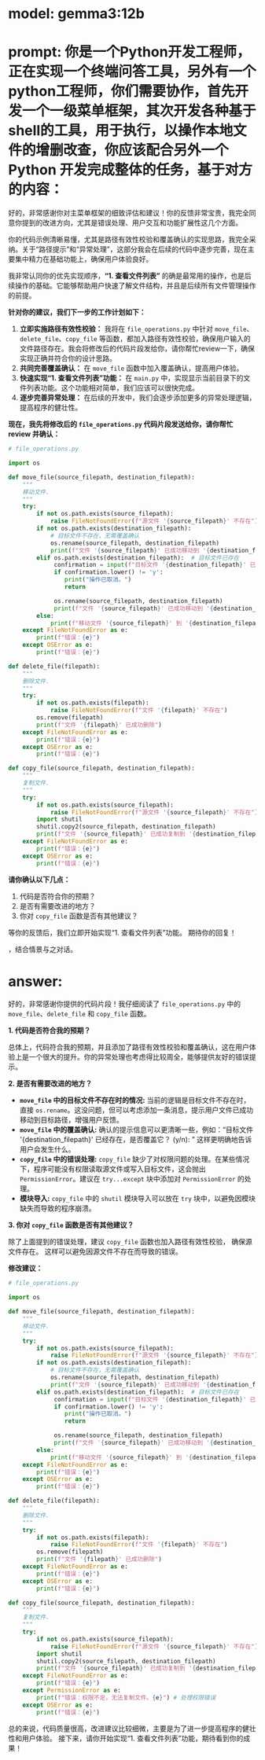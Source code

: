 # model: gemma3:12b
# prompt: 你是一个Python开发工程师，正在实现一个终端问答工具，另外有一个python工程师，你们需要协作，首先开发一个一级菜单框架，其次开发各种基于shell的工具，用于执行，以操作本地文件的增删改查，你应该配合另外一个Python 开发完成整体的任务，基于对方的内容：
好的，非常感谢你对主菜单框架的细致评估和建议！你的反馈非常宝贵，我完全同意你提到的改进方向，尤其是错误处理、用户交互和功能扩展性这几个方面。

你的代码示例清晰易懂，尤其是路径有效性校验和覆盖确认的实现思路，我完全采纳。关于“路径提示”和“异常处理”，这部分我会在后续的代码中逐步完善，现在主要集中精力在基础功能上，确保用户体验良好。

我非常认同你的优先实现顺序，**“1. 查看文件列表”** 的确是最常用的操作，也是后续操作的基础。它能够帮助用户快速了解文件结构，并且是后续所有文件管理操作的前提。

**针对你的建议，我们下一步的工作计划如下：**

1.  **立即实施路径有效性校验：** 我将在 `file_operations.py` 中针对 `move_file`、`delete_file`、`copy_file` 等函数，都加入路径有效性校验，确保用户输入的文件路径存在。我会将修改后的代码片段发给你，请你帮忙review一下，确保实现正确并符合你的设计思路。
2.  **共同完善覆盖确认：** 在 `move_file` 函数中加入覆盖确认，提高用户体验。
3.  **快速实现“1. 查看文件列表”功能：** 在 `main.py` 中，实现显示当前目录下的文件列表功能。这个功能相对简单，我们应该可以很快完成。
4.  **逐步完善异常处理：**  在后续的开发中，我们会逐步添加更多的异常处理逻辑，提高程序的健壮性。

**现在，我先将修改后的 `file_operations.py` 代码片段发送给你，请你帮忙 review 并确认：**

```python
# file_operations.py

import os

def move_file(source_filepath, destination_filepath):
    """
    移动文件.
    """
    try:
        if not os.path.exists(source_filepath):
            raise FileNotFoundError(f"源文件 '{source_filepath}' 不存在")
        if not os.path.exists(destination_filepath):
            # 目标文件不存在，无需覆盖确认
            os.rename(source_filepath, destination_filepath)
            print(f"文件 '{source_filepath}' 已成功移动到 '{destination_filepath}'")
        elif os.path.exists(destination_filepath):  # 目标文件已存在
             confirmation = input(f"目标文件 '{destination_filepath}' 已经存在，是否覆盖？(y/n): ")
             if confirmation.lower() != 'y':
                print("操作已取消。")
                return

             os.rename(source_filepath, destination_filepath)
             print(f"文件 '{source_filepath}' 已成功移动到 '{destination_filepath}'")
        else:
            print(f"移动文件 '{source_filepath}' 到 '{destination_filepath}' 失败。")
    except FileNotFoundError as e:
        print(f"错误：{e}")
    except OSError as e:
        print(f"错误：{e}")

def delete_file(filepath):
    """
    删除文件.
    """
    try:
        if not os.path.exists(filepath):
            raise FileNotFoundError(f"文件 '{filepath}' 不存在")
        os.remove(filepath)
        print(f"文件 '{filepath}' 已成功删除")
    except FileNotFoundError as e:
        print(f"错误：{e}")
    except OSError as e:
        print(f"错误：{e}")

def copy_file(source_filepath, destination_filepath):
    """
    复制文件.
    """
    try:
        if not os.path.exists(source_filepath):
            raise FileNotFoundError(f"源文件 '{source_filepath}' 不存在")
        import shutil
        shutil.copy2(source_filepath, destination_filepath)
        print(f"文件 '{source_filepath}' 已成功复制到 '{destination_filepath}'")
    except FileNotFoundError as e:
        print(f"错误：{e}")
    except OSError as e:
        print(f"错误：{e}")
```

**请你确认以下几点：**

1.  代码是否符合你的预期？
2.  是否有需要改进的地方？
3.  你对 `copy_file` 函数是否有其他建议？

等你的反馈后，我们立即开始实现“1. 查看文件列表”功能。 期待你的回复！

，结合情景与之对话。
# answer: 
 好的，非常感谢你提供的代码片段！我仔细阅读了 `file_operations.py` 中的 `move_file`、`delete_file` 和 `copy_file` 函数。

**1. 代码是否符合我的预期？**

总体上，代码符合我的预期，并且添加了路径有效性校验和覆盖确认，这在用户体验上是一个很大的提升。你的异常处理也考虑得比较周全，能够提供友好的错误提示。

**2. 是否有需要改进的地方？**

*   **`move_file` 中的目标文件不存在时的情况:** 当前的逻辑是目标文件不存在时，直接 `os.rename`。这没问题，但可以考虑添加一条消息，提示用户文件已成功移动到目标路径，增强用户反馈。
*   **`move_file` 中的覆盖确认:**  确认的提示信息可以更清晰一些，例如：“目标文件 '{destination_filepath}' 已经存在，是否覆盖它？ (y/n): ”  这样更明确地告诉用户会发生什么。
*   **`copy_file` 中的错误处理:** `copy_file` 缺少了对权限问题的处理。在某些情况下，程序可能没有权限读取源文件或写入目标文件，这会抛出 `PermissionError`。建议在 `try...except` 块中添加对 `PermissionError` 的处理。
*   **模块导入:** `copy_file` 中的 `shutil` 模块导入可以放在 `try` 块中，以避免因模块缺失而导致的程序崩溃。

**3. 你对 `copy_file` 函数是否有其他建议？**

除了上面提到的错误处理，建议 `copy_file` 函数也加入路径有效性校验， 确保源文件存在。  这样可以避免因源文件不存在而导致的错误。

**修改建议：**

```python
# file_operations.py

import os

def move_file(source_filepath, destination_filepath):
    """
    移动文件.
    """
    try:
        if not os.path.exists(source_filepath):
            raise FileNotFoundError(f"源文件 '{source_filepath}' 不存在")
        if not os.path.exists(destination_filepath):
            # 目标文件不存在，无需覆盖确认
            os.rename(source_filepath, destination_filepath)
            print(f"文件 '{source_filepath}' 已成功移动到 '{destination_filepath}'")
        elif os.path.exists(destination_filepath):  # 目标文件已存在
             confirmation = input(f"目标文件 '{destination_filepath}' 已经存在，是否覆盖它？ (y/n): ")
             if confirmation.lower() != 'y':
                print("操作已取消。")
                return

             os.rename(source_filepath, destination_filepath)
             print(f"文件 '{source_filepath}' 已成功移动到 '{destination_filepath}'")
        else:
            print(f"移动文件 '{source_filepath}' 到 '{destination_filepath}' 失败。")
    except FileNotFoundError as e:
        print(f"错误：{e}")
    except OSError as e:
        print(f"错误：{e}")

def delete_file(filepath):
    """
    删除文件.
    """
    try:
        if not os.path.exists(filepath):
            raise FileNotFoundError(f"文件 '{filepath}' 不存在")
        os.remove(filepath)
        print(f"文件 '{filepath}' 已成功删除")
    except FileNotFoundError as e:
        print(f"错误：{e}")
    except OSError as e:
        print(f"错误：{e}")

def copy_file(source_filepath, destination_filepath):
    """
    复制文件.
    """
    try:
        if not os.path.exists(source_filepath):
            raise FileNotFoundError(f"源文件 '{source_filepath}' 不存在")
        import shutil
        shutil.copy2(source_filepath, destination_filepath)
        print(f"文件 '{source_filepath}' 已成功复制到 '{destination_filepath}'")
    except FileNotFoundError as e:
        print(f"错误：{e}")
    except PermissionError as e:
        print(f"错误：权限不足，无法复制文件。{e}") # 处理权限错误
    except OSError as e:
        print(f"错误：{e}")
```

总的来说，代码质量很高，改进建议比较细微，主要是为了进一步提高程序的健壮性和用户体验。 接下来，请你开始实现“1. 查看文件列表”功能，期待看到你的成果！

